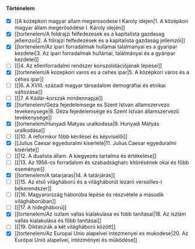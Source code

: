 #### Történelem
- [x] [[A kozepkori magyar allam megerosodese I Karoly idejen|1. A középkori magyar állam megerősödése I. Károly idején]]
- [x] [[tortenelem/A foldrajzi felfedezesek es a kapitalista gazdasag jellemzoi|2. A fölrajzi felfedezések és a kapitalista gazdaság jellemzői]]
- [x] [[tortenelem/Az ipari forradalmak hullamai talalmanyai es a gyaripar kezdetei|3. Az ipari forradalmak hullámai, találmányai és a gyáripar kezdetei]]
- [ ] [[|4. Az ellenforradalmi rendszer konszolidációjának lépései]]
- [x] [[tortenelem/A kozepkori varos es a cehes ipar|5. A középkori város és a céhes ipar]]
- [ ] [[|6. A XVIII. századi magyar társadalom demográfiai és etnikai változásai]]
- [ ] [[|7. A Kádár-korszak mindennapjai]]
- [x] [[tortenelem/Geza fejedelemsege es Szent Istvan allamszervezo tevekenysege|8. Géza fejedelemsége és Szent István államszervező tevékenysége]]
- [x] [[tortenelem/Hunyadi Matyas uralkodasa|9. Hunyadi Mátyás uralkodása]]
- [ ] [[|10. A reformkor főbb kérdései és képviselői]]
- [x] [[Julius Caesar egyeduralmi kiserlete|11. Julius Caesar egyeduralmi kísérlete]]
- [ ] [[|12. A dualista állam. A kiegyezés tartalma és értékelése]]
- [ ] [[|13. Az 1956-os forradalom és szabadságharc kitörésének okai és főbb eseményei]]
- [x] [[tortenelem/A tatarjaras|14. A tatárjárás]]
- [ ] [[|15. Az első világháború és a világháborút lezáró versailles-i békerendszer]]
- [ ] [[|16. Magyarország háborúba lépése és részvétele a második világháborúban]]
- [ ] [[|17. A hidegháború]]
- [x] [[tortenelem/Az iszlam vallas kialakulasa es fobb tanitasai|18. Az iszlám vallás kialakulása és főbb tanításai]]
- [ ] [[|19. Diktatúrák a két világháború között]]
- [x] [[tortenelem/Az Europai Unio alapelvei intezmenyei es mukodese|20. Az Európai Unió alapelvei, intézményei és működése]]